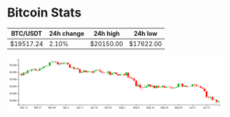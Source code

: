 # Bitcoin Stats

BTC/USDT|24h change|24h high|24h low|
|---|---|---|---|
|$19517.24|2.10%|$20150.00|$17622.00|

<img src="./chart.svg">
